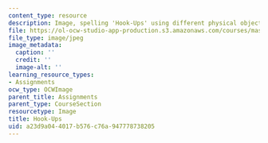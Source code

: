 ```yaml
---
content_type: resource
description: Image, spelling 'Hook-Ups' using different physical objects.
file: https://ol-ocw-studio-app-production.s3.amazonaws.com/courses/mas-714j-technologies-for-creative-learning-fall-2009/a23d9a044017b576c76a947778738205_assn4_banner.jpg
file_type: image/jpeg
image_metadata:
  caption: ''
  credit: ''
  image-alt: ''
learning_resource_types:
- Assignments
ocw_type: OCWImage
parent_title: Assignments
parent_type: CourseSection
resourcetype: Image
title: Hook-Ups
uid: a23d9a04-4017-b576-c76a-947778738205
---
```

